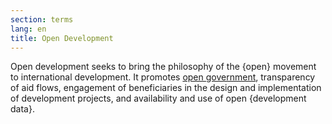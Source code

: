 ```yaml
---
section: terms
lang: en
title: Open Development
---
```


Open development seeks to bring the philosophy of the {open} movement to international development. It promotes [open government](/glossary/en/terms/open-government/), transparency of aid flows, engagement of beneficiaries in the design and implementation of development projects, and availability and use of open {development data}.